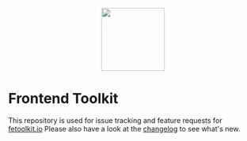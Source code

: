 <p align="center">
  <a href="https://www.fetoolkit.io">
    <img src="https://www.fetoolkit.io/assets/android-chrome-512x512.png" width="128" height="128">
  </a>
</p>

# Frontend Toolkit
This repository is used for issue tracking and feature requests for [fetoolkit.io](https://www.fetoolkit.io/)
Please also have a look at the [changelog](https://www.fetoolkit.io/changelog) to see what's new.
